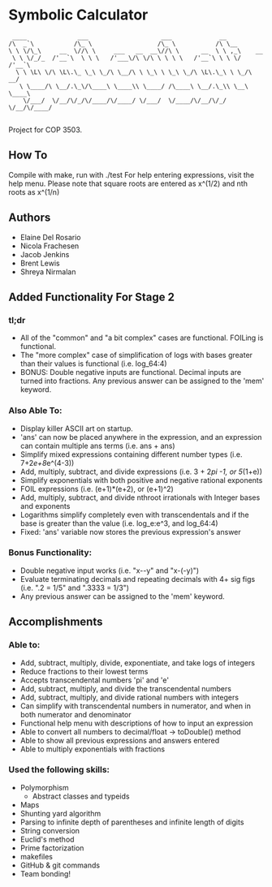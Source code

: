 # Symbolic Calculator
```
 ____              ___                    ___             __
/\  _`\           /\_ \                  /\_ \           /\ \__
\ \ \/\_\     __  \//\ \     ___   __  __\//\ \      __  \ \ ,_\    __
 \ \ \/_/_  /'__`\  \ \ \   /'___\/\ \/\ \ \ \ \   /'__`\ \ \ \/  /'__`\
  \ \ \L\ \/\ \L\.\_ \_\ \_/\ \__/\ \ \_\ \ \_\ \_/\ \L\.\_\ \ \_/\  __/
   \ \____/\ \__/.\_\/\____\ \____\\ \____/ /\____\ \__/.\_\\ \__\ \____\
    \/___/  \/__/\/_/\/____/\/____/ \/___/  \/____/\/__/\/_/ \/__/\/____/
    
```

Project for COP 3503.

## How To
Compile with make, run with ./test
For help entering expressions, visit the help menu.
Please note that square roots are entered as x^(1/2) and nth roots as x^(1/n)

## Authors
- Elaine Del Rosario
- Nicola Frachesen
- Jacob Jenkins
- Brent Lewis
- Shreya Nirmalan

## Added Functionality For Stage 2
### tl;dr
- All of the "common" and "a bit complex" cases are functional. FOILing is functional. 
- The "more complex" case of simplification of logs with bases greater than their values is functional (i.e. log_64:4)
- BONUS: Double negative inputs are functional. Decimal inputs are turned into fractions. Any previous answer can be assigned to the 'mem' keyword.

### Also Able To:
- Display killer ASCII art on startup.
- 'ans' can now be placed anywhere in the expression, and an expression can contain multiple ans terms (i.e. ans + ans)
- Simplify mixed expressions containing different number types (i.e. 7+2*e+8*e^(4-3))
- Add, multiply, subtract, and divide expressions (i.e. 3 + 2*pi -1, or 5*(1+e))
- Simplify exponentials with both positive and negative rational exponents
- FOIL expressions (i.e. (e+1)*(e+2), or (e+1)^2)
- Add, multiply, subtract, and divide nthroot irrationals with Integer bases and exponents
- Logarithms simplify completely even with transcendentals and if the base is greater than the value (i.e. log_e:e^3, and log_64:4)
- Fixed: 'ans' variable now stores the previous expression's answer

### Bonus Functionality:
- Double negative input works (i.e. "x--y" and "x-(-y)")
- Evaluate terminating decimals and repeating decimals with 4+ sig figs (i.e. ".2 = 1/5" and ".3333 = 1/3")
- Any previous answer can be assigned to the 'mem' keyword.

## Accomplishments
### Able to:
- Add, subtract, multiply, divide, exponentiate, and take logs of integers
- Reduce fractions to their lowest terms
- Accepts transcendental numbers 'pi' and 'e'
- Add, subtract, multiply, and divide the transcendental numbers
- Add, subtract, multiply, and divide rational numbers with integers
- Can simplify with transcendental numbers in numerator, and when in both numerator and denominator
- Functional help menu with descriptions of how to input an expression
- Able to convert all numbers to decimal/float -> toDouble() method
- Able to show all previous expressions and answers entered
- Able to multiply exponentials with fractions

### Used the following skills:
- Polymorphism
	- Abstract classes and typeids
- Maps
- Shunting yard algorithm
- Parsing to infinite depth of parentheses and infinite length of digits
- String conversion
- Euclid's method
- Prime factorization
- makefiles
- GitHub & git commands
- Team bonding!


